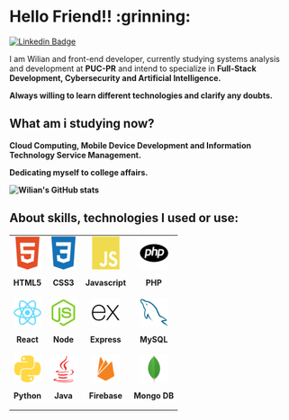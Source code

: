 <h1>Hello Friend!! :grinning:</h1>

[![Linkedin Badge](https://img.shields.io/badge/-LinkedIn-blue?style=flat-square&logo=Linkedin&logoColor=white&link=https://www.linkedin.com/in/wilian-krinke-a640b7141/)](https://www.linkedin.com/in/wilian-krinke-a640b7141/)

<p>I am Wilian and front-end developer, currently studying systems analysis and development at <strong>PUC-PR</strong> and intend to specialize in <strong>Full-Stack Development, </strong><strong>Cybersecurity</ strong> and <strong>Artificial Intelligence.</strong></p>
<p>Always willing to learn different technologies and clarify any doubts.</p>

<h2><strong>What am i studying now?</strong></h2>
<p>Cloud Computing, Mobile Device Development and Information Technology Service Management.</p>
<p>Dedicating myself to college affairs.</p>

![Wilian's GitHub stats](https://github-readme-stats.vercel.app/api?username=WilianKrinke&show_icons=true&theme=dark)
<h2>About skills, technologies I used or use:</h2>

<table align="center">
  <tbody>
    <tr>
                <td align="center"><img src="https://raw.githubusercontent.com/devicons/devicon/master/icons/html5/html5-plain.svg" alt="html5" align="center" height="60" width="50"></img><p align="center"><strong>HTML5</strong></p></td>
                <td align="center"><img src="https://raw.githubusercontent.com/devicons/devicon/master/icons/css3/css3-plain.svg" alt="css3" align="center" height="60" width="50"></img><p align="center"><strong>CSS3</strong></p></td>
                <td align="center"><img src="https://raw.githubusercontent.com/devicons/devicon/master/icons/javascript/javascript-plain.svg" alt="js" align="center" height="60" width="50"></img><p align="center"><strong>Javascript</strong></p></td>
                <td align="center"><img src="https://raw.githubusercontent.com/devicons/devicon/master/icons/php/php-plain.svg" alt="php" align="center" height="60" width="50"></img><p align="center"><strong>PHP</strong></p></td>
    </tr>    
    <tr>         
                <td align="center"><img src="https://raw.githubusercontent.com/devicons/devicon/master/icons/react/react-original.svg" alt="react" align="center" height="50" width="50"></img><p align="center"><strong>React</strong></p></td>
                <td align="center"><img src="https://raw.githubusercontent.com/devicons/devicon/master/icons/nodejs/nodejs-original.svg" alt="nodejs" align="center" height="50" width="50"></img><p align="center"><strong>Node</strong></p></td> 
                <td align="center"><img src="https://raw.githubusercontent.com/devicons/devicon/master/icons/express/express-original.svg" alt="express" align="center" height="50" width="50"></img><p align="center"><strong>Express</strong> </p></td>
                <td align="center"><img src="https://raw.githubusercontent.com/devicons/devicon/master/icons/mysql/mysql-original.svg" alt="mysql" align="center" height="50" width="50"></img><p align="center"><strong>MySQL</strong></p></td>
    </tr>
    <tr>        
                <td align="center"><img src="https://raw.githubusercontent.com/devicons/devicon/master/icons/python/python-plain.svg" alt="python" align="center" height="50" width="50"></img><p align="center"><strong>Python</strong></p></td>
                <td align="center"><img src="https://raw.githubusercontent.com/devicons/devicon/master/icons/java/java-plain.svg" alt="java" align="center" height="50" width="50"></img><p align="center"><strong>Java</strong></p></td>
                <td align="center"><img src="https://raw.githubusercontent.com/devicons/devicon/master/icons/firebase/firebase-plain.svg" alt="firebase" align="center" height="50" width="50"></img><p align="center"><strong>Firebase</strong> </p></td>
                <td align="center"><img src="https://raw.githubusercontent.com/devicons/devicon/master/icons/mongodb/mongodb-original.svg" alt="mongodb" align="center" height="50" width="50"></img><p align="center"><strong>Mongo DB</strong> </p></td>                
    </tr>
  </tbody>
</table>
